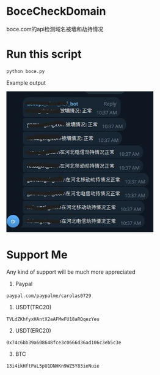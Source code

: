 # BoceCheckDomain
 boce.com的api检测域名被墙和劫持情况

# Run this script
```
python boce.py 
```

Example output

![Example Layout for notification message in telegram](https://github.com/CarolasZC/BoceCheckDomain/blob/main/photo_2024-12-13_11-17-10.jpg)

# Support Me

Any kind of support will be much more appreciated

1. Paypal

```
paypal.com/paypalme/carolas0729
```

1. USDT(TRC20)

```
TVLdZKhfyxHAntX2aAFMwFU18aRQqezYeu
```

2. USDT(ERC20)

```
0x74c6bb39a608648fce3c0666d36ad106c3eb5c3e
```

3. BTC

```
13i4ikHftPaL5pU1DNHKn9WZ5Y83ieNuie
```
